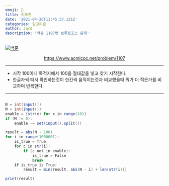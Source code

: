 ```yaml
---
emoji: 🧢
title: 리모컨
date: '2021-04-26T11:45:37.121Z'
categories: 알고리즘
author: Jard
description: '백준 1107번 브루트포스 문제'
---
```


[![백준](https://d2gd6pc034wcta.cloudfront.net/images/logo@2x.png)](https://www.acmicpc.net/problem/1107)

<div style="text-align:center"><a href="https://www.acmicpc.net/problem/1107">https://www.acmicpc.net/problem/1107</a></div>

---

- 시작 100이니 목적지에서 100을 절대값을 넣고 찾기 시작한다.
- 한글자씩 떼서 확인하는것이 한칸씩 움직이는것과 비교했을때 뭐가 더 적은가를 비교하며 반복한다.

---

```java

N = int(input())
M = int(input())
enable = {str(x) for x in range(10)}
if (M != 0):
    enable -= set(input().split())

result = abs(N - 100)
for i in range(1000001):
    is_true = True
    for c in str(i):
        if (c not in enable):
            is_true = False
            break
    if is_true is True:
        result = min(result, abs(N - i) + len(str(i)))

print(result)

```
